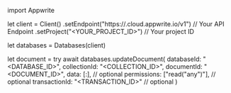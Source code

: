 import Appwrite

let client = Client()
    .setEndpoint("https://<REGION>.cloud.appwrite.io/v1") // Your API Endpoint
    .setProject("<YOUR_PROJECT_ID>") // Your project ID

let databases = Databases(client)

let document = try await databases.updateDocument(
    databaseId: "<DATABASE_ID>",
    collectionId: "<COLLECTION_ID>",
    documentId: "<DOCUMENT_ID>",
    data: [:], // optional
    permissions: ["read("any")"], // optional
    transactionId: "<TRANSACTION_ID>" // optional
)

